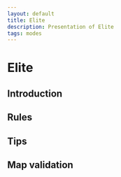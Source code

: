 ```yaml
---
layout: default
title: Elite
description: Presentation of Elite
tags: modes
---
```


# Elite

## Introduction

## Rules

## Tips

## Map validation